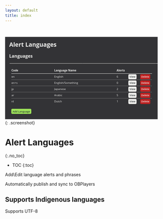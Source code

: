 ```yaml
---
layout: default
title: index
---
```


<br/>

![ Alert Languages](img/alert-languages.png ){: .screenshot}

# Alert Languages #
{:.no_toc}

* TOC
{:toc}

Add\Edit language alerts and phrases

Automatically publish and sync to OBPlayers

## Supports Indigenous languages

Supports UTF-8


